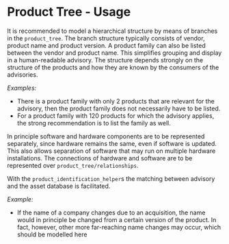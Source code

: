 # Product Tree - Usage

It is recommended to model a hierarchical structure by means of branches in the `product_tree`.
The branch structure typically consists of vendor, product name and product version.
A product family can also be listed between the vendor and product name. This simplifies grouping and display in a human-readable advisory.
The structure depends strongly on the structure of the products and how they are known by the consumers of the advisories.

*Examples:*

* There is a product family with only 2 products that are relevant for the advisory, then the product family does not necessarily have to be listed.
* For a product family with 120 products for which the advisory applies, the strong recommendation is to list the family as well.

In principle software and hardware components are to be represented separately, since hardware remains the same, even if software is updated.
This also allows separation of software that may run on multiple hardware installations.
The connections of hardware and software are to be represented over `product_tree/relationships`.

With the `product_identification_helper`s the matching between advisory and the asset database is facilitated.

*Example:*

* If the name of a company changes due to an acquisition, the name would in principle be changed from a certain version of the product.
  In fact, however, other more far-reaching name changes may occur, which should be modelled here
